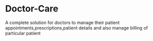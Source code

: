 # Doctor-Care
A complete solution for doctors to manage their patient appointments,prescriptions,patient details and also manage billing of particular patient
